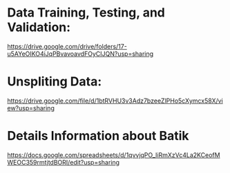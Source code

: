 # Data Training, Testing, and Validation:
https://drive.google.com/drive/folders/17-u5AYeOIKO4iJqPBvavoavdFOyCIJQN?usp=sharing

# Unspliting Data:
https://drive.google.com/file/d/1btRVHU3v3Adz7bzeeZlPHo5cXymcx58X/view?usp=sharing

# Details Information about Batik
https://docs.google.com/spreadsheets/d/1qvvjqPO_IiRmXzVc4La2KCeofMWEOC359rmtjtdBORI/edit?usp=sharing
